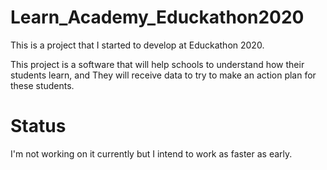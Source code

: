 # Learn_Academy_Educkathon2020

This is a project that I started to develop at Educkathon 2020.

This project is a software that will help schools to understand how their students learn, and They will receive data
to try to make an action plan for these students.

# Status

I'm not working on it currently but I intend to work as faster as early.
